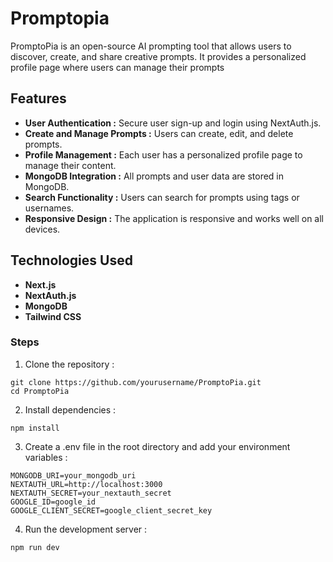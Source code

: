 # Promptopia 

PromptoPia is an open-source AI prompting tool that allows users to discover, create, and share creative prompts. It provides a personalized profile page where users can manage their prompts
## Features

- **User Authentication :** Secure user sign-up and login using NextAuth.js.
- **Create and Manage Prompts :** Users can create, edit, and delete prompts.
- **Profile Management :** Each user has a personalized profile page to manage their content.
- **MongoDB Integration :** All prompts and user data are stored in MongoDB.
- **Search Functionality :** Users can search for prompts using tags or usernames.
- **Responsive Design :** The application is responsive and works well on all devices.

## Technologies Used

- **Next.js** 
- **NextAuth.js**
- **MongoDB**
- **Tailwind CSS**

### Steps

1. Clone the repository :
```
git clone https://github.com/yourusername/PromptoPia.git
cd PromptoPia

```

2. Install dependencies : 
```
npm install

```

3. Create a .env file in the root directory and add your environment variables :
```
MONGODB_URI=your_mongodb_uri
NEXTAUTH_URL=http://localhost:3000
NEXTAUTH_SECRET=your_nextauth_secret
GOOGLE_ID=google_id
GOOGLE_CLIENT_SECRET=google_client_secret_key

```

4. Run the development server :
```
npm run dev

```
